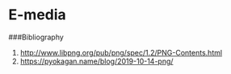 # E-media

###Bibliography
1. http://www.libpng.org/pub/png/spec/1.2/PNG-Contents.html 
2. https://pyokagan.name/blog/2019-10-14-png/ 
